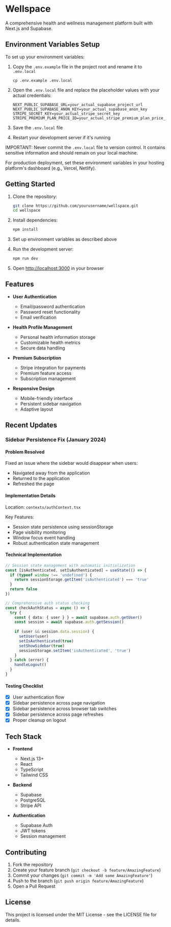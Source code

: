 # Wellspace

A comprehensive health and wellness management platform built with Next.js and Supabase.

## Environment Variables Setup

To set up your environment variables:

1. Copy the `.env.example` file in the project root and rename it to `.env.local`

   ```
   cp .env.example .env.local
   ```

2. Open the `.env.local` file and replace the placeholder values with your actual credentials:

   ```
   NEXT_PUBLIC_SUPABASE_URL=your_actual_supabase_project_url
   NEXT_PUBLIC_SUPABASE_ANON_KEY=your_actual_supabase_anon_key
   STRIPE_SECRET_KEY=your_actual_stripe_secret_key
   STRIPE_PREMIUM_PLAN_PRICE_ID=your_actual_stripe_premium_plan_price_id
   ```

3. Save the `.env.local` file

4. Restart your development server if it's running

IMPORTANT: Never commit the `.env.local` file to version control. It contains sensitive information and should remain on your local machine.

For production deployment, set these environment variables in your hosting platform's dashboard (e.g., Vercel, Netlify).

## Getting Started

1. Clone the repository:
   ```bash
   git clone https://github.com/yourusername/wellspace.git
   cd wellspace
   ```

2. Install dependencies:
   ```bash
   npm install
   ```

3. Set up environment variables as described above

4. Run the development server:
   ```bash
   npm run dev
   ```

5. Open [http://localhost:3000](http://localhost:3000) in your browser

## Features

- **User Authentication**
  - Email/password authentication
  - Password reset functionality
  - Email verification
  
- **Health Profile Management**
  - Personal health information storage
  - Customizable health metrics
  - Secure data handling

- **Premium Subscription**
  - Stripe integration for payments
  - Premium feature access
  - Subscription management

- **Responsive Design**
  - Mobile-friendly interface
  - Persistent sidebar navigation
  - Adaptive layout

## Recent Updates

### Sidebar Persistence Fix (January 2024)

#### Problem Resolved
Fixed an issue where the sidebar would disappear when users:
- Navigated away from the application
- Returned to the application
- Refreshed the page

#### Implementation Details
Location: `contexts/authContext.tsx`

Key Features:
- Session state persistence using sessionStorage
- Page visibility monitoring
- Window focus event handling
- Robust authentication state management

#### Technical Implementation
```typescript
// Session state management with automatic initialization
const [isAuthenticated, setIsAuthenticated] = useState(() => {
  if (typeof window !== 'undefined') {
    return sessionStorage.getItem('isAuthenticated') === 'true'
  }
  return false
})

// Comprehensive auth status checking
const checkAuthStatus = async () => {
  try {
    const { data: { user } } = await supabase.auth.getUser()
    const session = await supabase.auth.getSession()
    
    if (user && session.data.session) {
      setUser(user)
      setIsAuthenticated(true)
      setShowSidebar(true)
      sessionStorage.setItem('isAuthenticated', 'true')
    }
  } catch (error) {
    handleLogout()
  }
}
```

#### Testing Checklist
- [x] User authentication flow
- [x] Sidebar persistence across page navigation
- [x] Sidebar persistence across browser tab switches
- [x] Sidebar persistence across page refreshes
- [x] Proper cleanup on logout

## Tech Stack

- **Frontend**
  - Next.js 13+
  - React
  - TypeScript
  - Tailwind CSS

- **Backend**
  - Supabase
  - PostgreSQL
  - Stripe API

- **Authentication**
  - Supabase Auth
  - JWT tokens
  - Session management

## Contributing

1. Fork the repository
2. Create your feature branch (`git checkout -b feature/AmazingFeature`)
3. Commit your changes (`git commit -m 'Add some AmazingFeature'`)
4. Push to the branch (`git push origin feature/AmazingFeature`)
5. Open a Pull Request

## License

This project is licensed under the MIT License - see the LICENSE file for details.